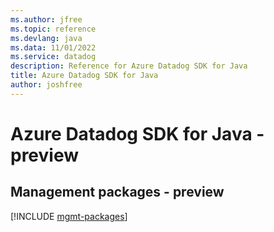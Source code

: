 ```yaml
---
ms.author: jfree
ms.topic: reference
ms.devlang: java
ms.data: 11/01/2022
ms.service: datadog
description: Reference for Azure Datadog SDK for Java
title: Azure Datadog SDK for Java
author: joshfree
---
```

# Azure Datadog SDK for Java - preview

## Management packages - preview
[!INCLUDE [mgmt-packages](datadog-mgmt-index.md)]